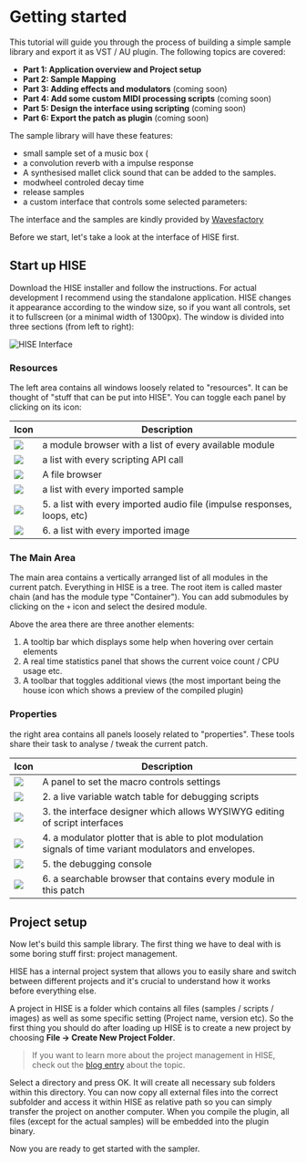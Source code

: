 # Getting started

This tutorial will guide you through the process of building a simple sample library and export it as VST / AU plugin. The following topics are covered:

- **Part 1: Application overview and Project setup**
- **Part 2: Sample Mapping**
- **Part 3: Adding effects and modulators** (coming soon)
- **Part 4: Add some custom MIDI processing scripts** (coming soon)
- **Part 5: Design the interface using scripting** (coming soon)
- **Part 6: Export the patch as plugin** (coming soon)

The sample library will have these features:

- small sample set of a music box (
- a convolution reverb with a impulse response
- A synthesised mallet click sound that can be added to the samples.
- modwheel controled decay time
- release samples
- a custom interface that controls some selected parameters:

The interface and the samples are kindly provided by [Wavesfactory](http://wavesfactory.com)

Before we start, let's take a look at the interface of HISE first.

## Start up HISE 

Download the HISE installer and follow the instructions. For actual development I recommend using the standalone application. HISE changes it appearance according to the window size, so if you want all controls, set it to fullscreen (or a minimal width of 1300px). The window is divided into three sections (from left to right):

![HISE Interface](http://hise.audio/images/tutorial/HiseInterface.png)



### Resources

The left area contains all windows loosely related to "resources". It can be thought of "stuff that can be put into HISE". You can toggle each panel by clicking on its icon:

| Icon | Description |  
| ---- | ---- |
![](http://hise.audio/images/tutorial/ModuleBrowser.png) | a module browser with a list of every available module
![](http://hise.audio/images/tutorial/ApiBrowser.png) | a list with every scripting API call
![](http://hise.audio/images/tutorial/FileBrowser.png) | A file browser
![](http://hise.audio/images/tutorial/SampleBrowser.png) | a list with every imported sample
![](http://hise.audio/images/tutorial/AudioBrowser.png) | 5. a list with every imported audio file (impulse responses, loops, etc)
![](http://hise.audio/images/tutorial/ImageBrowser.png) | 6. a list with every imported image

### The Main Area

The main area contains a vertically arranged list of all modules in the current patch. Everything in HISE is a tree. The root item is called master chain (and has the module type "Container"). You can add submodules by clicking on the `+` icon and select the desired module.

Above the area there are three another elements:

1. A tooltip bar which displays some help when hovering over certain elements
2. A real time statistics panel that shows the current voice count / CPU usage etc.
3. A toolbar that toggles additional views (the most important being the house icon which shows a preview of the compiled plugin)

### Properties

the right area contains all panels loosely related to "properties". These tools share their task to analyse / tweak the current patch.

Icon | Description
---- | -----------
![](http://hise.audio/images/tutorial/MacroProperties.png) | A panel to set the macro controls settings
![](http://hise.audio/images/tutorial/ScriptWatchProperties.png) | 2. a live variable watch table for debugging scripts
![](http://hise.audio/images/tutorial/InterfaceDesigner.png) | 3. the interface designer which allows WYSIWYG editing of script interfaces
![](http://hise.audio/images/tutorial/PlotterProperties.png) | 4. a modulator plotter that is able to plot modulation signals of time variant modulators and envelopes.
![](http://hise.audio/images/tutorial/Console.png) | 5. the debugging console
![](http://hise.audio/images/tutorial/PatchBrowser.png) | 6. a searchable browser that contains every module in this patch

## Project setup

Now let's build this sample library. The first thing we have to deal with is some boring stuff first: project management.

HISE has a internal project system that allows you to easily share and switch between different projects and it's crucial to understand how it works before everything else.

A project in HISE is a folder which contains all files (samples / scripts / images) as well as some specific setting (Project name, version etc). So the first thing you should do after loading up HISE is to create a new project by choosing **File -> Create New Project Folder**.

> If you want to learn more about the project management in HISE, check out the [blog entry](http://hise.audio/blog/posts/project-management) about the topic.

Select a directory and press OK. It will create all necessary sub folders within this directory. You can now copy all external files into the correct subfolder and access it within HISE as relative path so you can simply transfer the project on another computer. When you compile the plugin, all files (except for the actual samples) will be embedded into the plugin binary.

Now you are ready to get started with the sampler.
